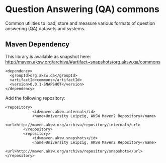 # Question Answering (QA) commons
Common utilities to load, store and measure various formats of question answering (QA) datasets and systems.

## Maven Dependency
This library is available as snapshot here: http://maven.aksw.org/archiva/#artifact~snapshots/org.aksw.qa/commons

```
<dependency>
  <groupId>org.aksw.qa</groupId>
  <artifactId>commons</artifactId>
  <version>0.0.1-SNAPSHOT</version>
</dependency>
```
Add the following repository:
```
<repository>
			<id>maven.aksw.internal</id>
			<name>University Leipzig, AKSW Maven2 Repository</name>
			<url>http://maven.aksw.org/archiva/repository/internal</url>
		</repository>
		<repository>
			<id>maven.aksw.snapshots</id>
			<name>University Leipzig, AKSW Maven2 Repository</name>
			<url>http://maven.aksw.org/archiva/repository/snapshots</url>
</repository>
```

